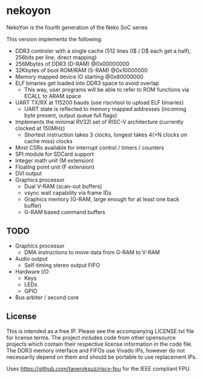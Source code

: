 # nekoyon

NekoYon is the fourth generation of the Neko SoC series

This version implements the following:
- DDR3 controler with a single cache (512 lines (I$ / D$ each get a half), 256bits per line, direct mapping)
- 256Mbytes of DDR3 (D-RAM) @0x00000000
- 32Kbytes of boot ROM/RAM (S-RAM) @0x10000000
- Memory mapped device IO starting @0x80000000
- ELF binaries get loaded into DDR3 space to avoid overlap
  - This way, user programs will be able to refer to ROM functions via ECALL to ARAM space
- UART TX/RX at 115200 bauds (use riscvtool to upload ELF binaries)
  - UART state is reflected to memory mapped addresses (incoming byte present, output queue full flags)
- Implements the minimal RV32I set of RISC-V architecture (currently clocked at 150MHz)
  - Shortest instruction takes 3 clocks, longest takes 4(+N clocks on cache miss) clocks
- Most CSRs available for interrupt control / timers / counters
- SPI module for SDCard support
- Integer math unit (M extension)
- Floating point unit (F extension)
- DVI output
- Graphics processor
  - Dual V-RAM (scan-out buffers)
  - vsync wait capability via frame IDs
  - Graphics memory (G-RAM, large enough for at least one back buffer)
  - G-RAM based command buffers

## TODO
- Graphics processor
  - DMA instructions to move data from G-RAM to V-RAM
- Audio output
  - Self-timing stereo output FIFO
- Hardware I/O
  - Keys
  - LEDs
  - GPIO
- Bus arbiter / second core

## License
This is intended as a free IP. Please see the accompanying LICENSE.txt file for license terms.
The project includes code from other opensource projects which contain their respective license information
in the code file. The DDR3 memory interface and FIFOs use Vivado IPs, however do not necessarily depend on
them and should be portable to use replacement IPs.

Uses https://github.com/taneroksuz/riscv-fpu for the IEEE compliant FPU.

